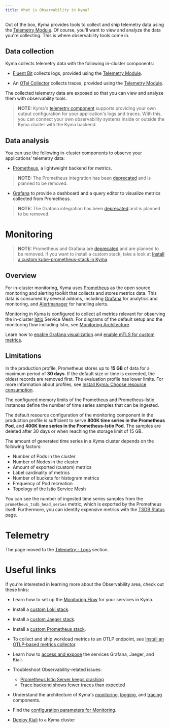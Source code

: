 ```yaml
---
title: What is Observability in Kyma?
---
```


Out of the box, Kyma provides tools to collect and ship telemetry data using the [Telemetry Module](https://kyma-project.io/#/telemetry-manager/user/02-logs). Of course, you'll want to view and analyze the data you're collecting. This is where observability tools come in.

## Data collection

Kyma collects telemetry data with the following in-cluster components:

- [Fluent Bit](https://fluentbit.io/) collects logs, provided using the [Telemetry Module](../telemetry/README.md).

- An [OTel Collector](https://opentelemetry.io/docs/collector/) collects traces, provided using the [Telemetry Module](../telemetry/README.md).

The collected telemetry data are exposed so that you can view and analyze them with observability tools.

> **NOTE:** Kyma's [telemetry component](../telemetry/README.md) supports providing your own output configuration for your application's logs and traces. With this, you can connect your own observability systems inside or outside the Kyma cluster with the Kyma backend.

## Data analysis

You can use the following in-cluster components to observe your applications' telemetry data:

- [Prometheus](https://prometheus.io/docs/introduction), a lightweight backend for metrics.
> **NOTE:** The Prometheus integration has been [deprecated](https://blogs.sap.com/2022/12/09/deprecation-of-prometheus-grafana-based-monitoring-in-sap-btp-kyma-runtime/) and is planned to be removed.
- [Grafana](https://grafana.com/docs/guides/getting_started/) to provide a dashboard and a query editor to visualize metrics collected from Prometheus.
> **NOTE:** The Grafana integration has been [deprecated](https://blogs.sap.com/2022/12/09/deprecation-of-prometheus-grafana-based-monitoring-in-sap-btp-kyma-runtime/) and is planned to be removed.

# Monitoring

> **NOTE:** Prometheus and Grafana are [deprecated](https://blogs.sap.com/2022/12/09/deprecation-of-prometheus-grafana-based-monitoring-in-sap-btp-kyma-runtime/) and are planned to be removed. If you want to install a custom stack, take a look at [Install a custom kube-prometheus-stack in Kyma](https://github.com/kyma-project/examples/tree/main/prometheus).

## Overview

For in-cluster monitoring, Kyma uses [Prometheus](https://prometheus.io/) as the open source monitoring and alerting toolkit that collects and stores metrics data. This data is consumed by several addons, including [Grafana](https://grafana.com/) for analytics and monitoring, and [Alertmanager](https://prometheus.io/docs/alerting/alertmanager/) for handling alerts.

Monitoring in Kyma is configured to collect all metrics relevant for observing the in-cluster [Istio](https://istio.io/latest/docs/concepts/observability/) Service Mesh. For diagrams of the default setup and the monitoring flow including Istio, see [Monitoring Architecture](../../05-technical-reference/00-architecture/obsv-01-architecture-monitoring.md).

Learn how to [enable Grafana visualization](../../04-operation-guides/operations/obsv-03-enable-grafana-for-istio.md) and [enable mTLS for custom metrics](../../04-operation-guides/operations/obsv-04-enable-mtls-for-custom-metrics.md).

## Limitations

In the production profile, Prometheus stores up to **15 GB** of data for a maximum period of **30 days**. If the default size or time is exceeded, the oldest records are removed first. The evaluation profile has lower limits. For more information about profiles, see [Install Kyma: Choose resource consumption](../../04-operation-guides/operations/02-install-kyma.md#choose-resource-consumption).

The configured memory limits of the Prometheus and Prometheus-Istio instances define the number of time series samples that can be ingested.

The default resource configuration of the monitoring component in the production profile is sufficient to serve **800K time series in the Prometheus Pod**, and **400K time series in the Prometheus-Istio Pod**. The samples are deleted after 30 days or when reaching the storage limit of 15 GB.

The amount of generated time series in a Kyma cluster depends on the following factors:

* Number of Pods in the cluster
* Number of Nodes in the cluster
* Amount of exported (custom) metrics
* Label cardinality of metrics
* Number of buckets for histogram metrics
* Frequency of Pod recreation
* Topology of the Istio Service Mesh

You can see the number of ingested time series samples from the `prometheus_tsdb_head_series` metric, which is exported by the Prometheus itself. Furthermore, you can identify expensive metrics with the [TSDB Status](http://localhost:9090/tsdb-status) page.

# Telemetry

The page moved to the [Telemetry - Logs](./../telemetry/telemetry-02-logs.md) section.

# Useful links

If you're interested in learning more about the Observability area, check out these links:

- Learn how to set up the [Monitoring Flow](../../03-tutorials/00-observability.md) for your services in Kyma.

- Install a [custom Loki stack](https://github.com/kyma-project/examples/tree/main/loki).
- Install a [custom Jaeger stack](https://github.com/kyma-project/examples/tree/main/jaeger).
- Install a [custom Prometheus stack](https://github.com/kyma-project/examples/tree/main/prometheus).

- To collect and ship workload metrics to an OTLP endpoint, see [Install an OTLP-based metrics collector](https://github.com/kyma-project/examples/tree/main/metrics-otlp).
- Learn how to [access and expose](../../04-operation-guides/security/sec-06-access-expose-grafana.md) the services Grafana, Jaeger, and Kiali.

- Troubleshoot Observability-related issues:
  - [Prometheus Istio Server keeps crashing](../../04-operation-guides/troubleshooting/observability/obsv-01-troubleshoot-prometheus-istio-server-crash-oom.md)
  - [Trace backend shows fewer traces than expected](../../04-operation-guides/troubleshooting/observability/obsv-02-troubleshoot-trace-backend-shows-few-traces.md)

- Understand the architecture of Kyma's [monitoring](../../05-technical-reference/00-architecture/obsv-01-architecture-monitoring.md), [logging](https://kyma-project.io/#/telemetry-manager/user/02-logs), and [tracing](https://kyma-project.io/#/telemetry-manager/user/03-traces) components.

- Find the [configuration parameters for Monitoring](../../05-technical-reference/00-configuration-parameters/obsv-01-configpara-observability.md).

- [Deploy Kiali](https://github.com/kyma-project/examples/blob/main/kiali/README.md) to a Kyma cluster
